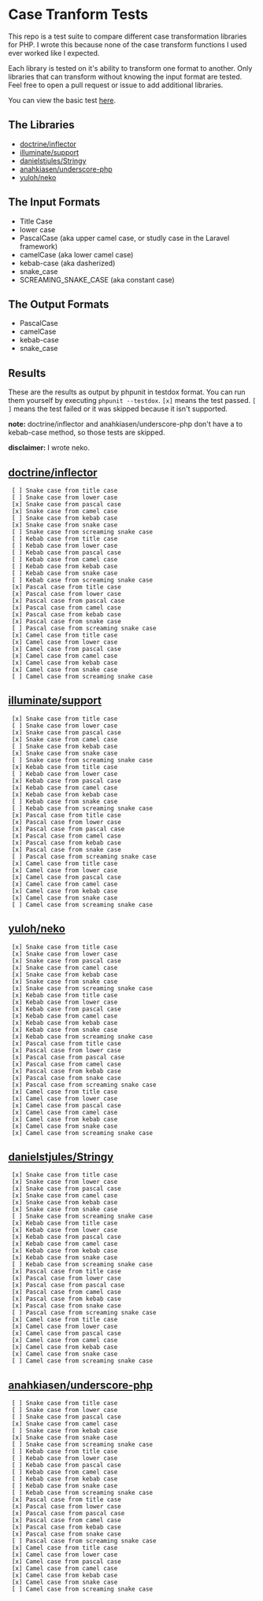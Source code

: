 # Case Tranform Tests

This repo is a test suite to compare different case transformation libraries for PHP.  I wrote this because none of the case transform functions I used ever worked like I expected.

Each library is tested on it's ability to transform one format to another.  Only libraries that can transform without knowing the input format are tested.  Feel free to open a pull request or issue to add additional libraries.

You can view the basic test [here](tests/CaseTestCase.php).

## The Libraries

- [doctrine/inflector](https://github.com/doctrine/inflector)
- [illuminate/support](https://github.com/illuminate/support)
- [danielstjules/Stringy](https://github.com/danielstjules/Stringy)
- [anahkiasen/underscore-php](https://github.com/Anahkiasen/underscore-php)
- [yuloh/neko](https://github.com/yuloh/neko)

## The Input Formats

- Title Case
- lower case
- PascalCase (aka upper camel case, or studly case in the Laravel framework)
- camelCase (aka lower camel case)
- kebab-case (aka dasherized)
- snake_case
- SCREAMING_SNAKE_CASE (aka constant case)

## The Output Formats

- PascalCase
- camelCase
- kebab-case
- snake_case

## Results

These are the results as output by phpunit in testdox format.  You can run them yourself by executing `phpunit --testdox`.  `[x]` means the test passed. `[ ]` means the test failed or it was skipped because it isn't supported.

**note:** doctrine/inflector and anahkiasen/underscore-php don't have a to kebab-case method, so those tests are skipped.

**disclaimer:** I wrote neko.

## [doctrine/inflector](https://github.com/doctrine/inflector)
```
 [ ] Snake case from title case
 [ ] Snake case from lower case
 [x] Snake case from pascal case
 [x] Snake case from camel case
 [ ] Snake case from kebab case
 [x] Snake case from snake case
 [ ] Snake case from screaming snake case
 [ ] Kebab case from title case
 [ ] Kebab case from lower case
 [ ] Kebab case from pascal case
 [ ] Kebab case from camel case
 [ ] Kebab case from kebab case
 [ ] Kebab case from snake case
 [ ] Kebab case from screaming snake case
 [x] Pascal case from title case
 [x] Pascal case from lower case
 [x] Pascal case from pascal case
 [x] Pascal case from camel case
 [x] Pascal case from kebab case
 [x] Pascal case from snake case
 [ ] Pascal case from screaming snake case
 [x] Camel case from title case
 [x] Camel case from lower case
 [x] Camel case from pascal case
 [x] Camel case from camel case
 [x] Camel case from kebab case
 [x] Camel case from snake case
 [ ] Camel case from screaming snake case
```

## [illuminate/support](https://github.com/illuminate/support)
```
 [x] Snake case from title case
 [ ] Snake case from lower case
 [x] Snake case from pascal case
 [x] Snake case from camel case
 [ ] Snake case from kebab case
 [x] Snake case from snake case
 [ ] Snake case from screaming snake case
 [x] Kebab case from title case
 [ ] Kebab case from lower case
 [x] Kebab case from pascal case
 [x] Kebab case from camel case
 [x] Kebab case from kebab case
 [ ] Kebab case from snake case
 [ ] Kebab case from screaming snake case
 [x] Pascal case from title case
 [x] Pascal case from lower case
 [x] Pascal case from pascal case
 [x] Pascal case from camel case
 [x] Pascal case from kebab case
 [x] Pascal case from snake case
 [ ] Pascal case from screaming snake case
 [x] Camel case from title case
 [x] Camel case from lower case
 [x] Camel case from pascal case
 [x] Camel case from camel case
 [x] Camel case from kebab case
 [x] Camel case from snake case
 [ ] Camel case from screaming snake case
```

## [yuloh/neko](https://github.com/yuloh/neko)
```
 [x] Snake case from title case
 [x] Snake case from lower case
 [x] Snake case from pascal case
 [x] Snake case from camel case
 [x] Snake case from kebab case
 [x] Snake case from snake case
 [x] Snake case from screaming snake case
 [x] Kebab case from title case
 [x] Kebab case from lower case
 [x] Kebab case from pascal case
 [x] Kebab case from camel case
 [x] Kebab case from kebab case
 [x] Kebab case from snake case
 [x] Kebab case from screaming snake case
 [x] Pascal case from title case
 [x] Pascal case from lower case
 [x] Pascal case from pascal case
 [x] Pascal case from camel case
 [x] Pascal case from kebab case
 [x] Pascal case from snake case
 [x] Pascal case from screaming snake case
 [x] Camel case from title case
 [x] Camel case from lower case
 [x] Camel case from pascal case
 [x] Camel case from camel case
 [x] Camel case from kebab case
 [x] Camel case from snake case
 [x] Camel case from screaming snake case
```

## [danielstjules/Stringy](https://github.com/danielstjules/Stringy)
```
 [x] Snake case from title case
 [x] Snake case from lower case
 [x] Snake case from pascal case
 [x] Snake case from camel case
 [x] Snake case from kebab case
 [x] Snake case from snake case
 [ ] Snake case from screaming snake case
 [x] Kebab case from title case
 [x] Kebab case from lower case
 [x] Kebab case from pascal case
 [x] Kebab case from camel case
 [x] Kebab case from kebab case
 [x] Kebab case from snake case
 [ ] Kebab case from screaming snake case
 [x] Pascal case from title case
 [x] Pascal case from lower case
 [x] Pascal case from pascal case
 [x] Pascal case from camel case
 [x] Pascal case from kebab case
 [x] Pascal case from snake case
 [ ] Pascal case from screaming snake case
 [x] Camel case from title case
 [x] Camel case from lower case
 [x] Camel case from pascal case
 [x] Camel case from camel case
 [x] Camel case from kebab case
 [x] Camel case from snake case
 [ ] Camel case from screaming snake case
```

## [anahkiasen/underscore-php](https://github.com/Anahkiasen/underscore-php)
```
 [ ] Snake case from title case
 [ ] Snake case from lower case
 [ ] Snake case from pascal case
 [x] Snake case from camel case
 [ ] Snake case from kebab case
 [x] Snake case from snake case
 [ ] Snake case from screaming snake case
 [ ] Kebab case from title case
 [ ] Kebab case from lower case
 [ ] Kebab case from pascal case
 [ ] Kebab case from camel case
 [ ] Kebab case from kebab case
 [ ] Kebab case from snake case
 [ ] Kebab case from screaming snake case
 [x] Pascal case from title case
 [x] Pascal case from lower case
 [x] Pascal case from pascal case
 [x] Pascal case from camel case
 [x] Pascal case from kebab case
 [x] Pascal case from snake case
 [ ] Pascal case from screaming snake case
 [x] Camel case from title case
 [x] Camel case from lower case
 [x] Camel case from pascal case
 [x] Camel case from camel case
 [x] Camel case from kebab case
 [x] Camel case from snake case
 [ ] Camel case from screaming snake case
 ```
